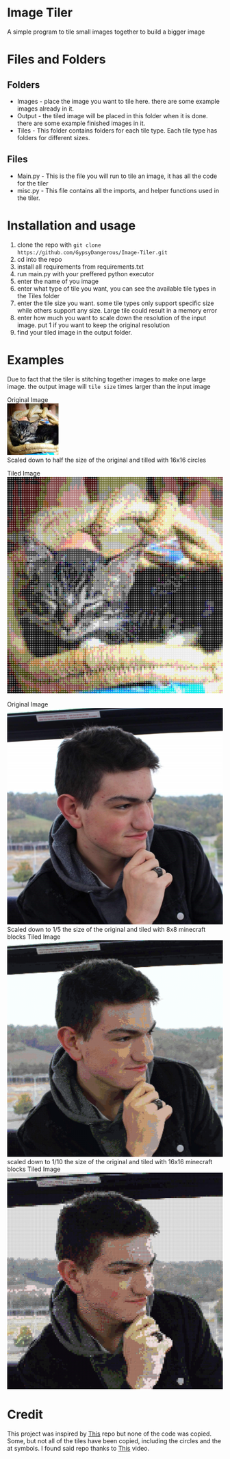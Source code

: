 # Image Tiler
A simple program to tile small images together to build a bigger image


# Files and Folders
## Folders
 - Images - place the image you want to tile here. there are some example images already in it.
 - Output - the tiled image will be placed in this folder when it is done. there are some example finished images in it.
 - Tiles - This folder contains folders for each tile type. Each tile type has folders for different sizes.
 
## Files
 - Main.py - This is the file you will run to tile an image, it has all the code for the tiler
 - misc.py - This file contains all the imports, and helper functions used in the tiler.
 
# Installation and usage
 1. clone the repo with `git clone https://github.com/GypsyDangerous/Image-Tiler.git`
 2. cd into the repo
 3. install all requirements from requirements.txt
 4. run main.py with your preffered python executor
 5. enter the name of you image
 6. enter what type of tile you want, you can see the available tile types in the Tiles folder
 7. enter the tile size you want. some tile types only support specific size while others support any size. Large tile could result in a memory error
 8. enter how much you want to scale down the resolution of the input image. put 1 if you want to keep the original resolution
 9. find your tiled image in the output folder.
 
# Examples
Due to fact that the tiler is stitching together images to make one large image. the output image will `tile size` times larger than the input image    

  
Original Image   
![](images/cat.jpg)  
Scaled down to half the size of the original and tilled with 16x16 circles    


Tiled Image ![](output/circle_out.png)  


Original Image ![](images/main.png)
Scaled down to 1/5 the size of the original and tiled with 8x8 minecraft blocks
Tiled Image ![](output/8_tile.png)
scaled down to 1/10 the size of the original and tiled with 16x16 minecraft blocks
Tiled Image ![](output/pixel_art.png)


# Credit
This project was inspired by [This](https://github.com/nuno-faria/tiler) repo but none of the code was copied. Some, but not all of the tiles have been copied, including the circles and the at symbols. I found said repo thanks to [This](https://www.youtube.com/watch?v=CHd4K_3rqKE) video.
